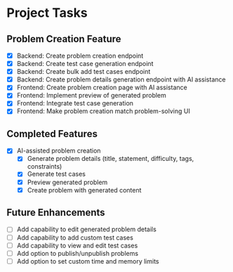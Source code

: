 # Project Tasks

## Problem Creation Feature
- [x] Backend: Create problem creation endpoint
- [x] Backend: Create test case generation endpoint
- [x] Backend: Create bulk add test cases endpoint
- [x] Backend: Create problem details generation endpoint with AI assistance
- [x] Frontend: Create problem creation page with AI assistance
- [x] Frontend: Implement preview of generated problem
- [x] Frontend: Integrate test case generation
- [x] Frontend: Make problem creation match problem-solving UI

## Completed Features
- [x] AI-assisted problem creation
  - [x] Generate problem details (title, statement, difficulty, tags, constraints)
  - [x] Generate test cases
  - [x] Preview generated problem
  - [x] Create problem with generated content

## Future Enhancements
- [ ] Add capability to edit generated problem details
- [ ] Add capability to add custom test cases
- [ ] Add capability to view and edit test cases
- [ ] Add option to publish/unpublish problems
- [ ] Add option to set custom time and memory limits 